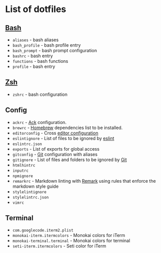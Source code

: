 # List of dotfiles
## [Bash](BASH.md)

*   `aliases` - bash aliases
*   `bash_profile` - bash profile entry
*   `bash_prompt` - bash prompt configuration
*   `bashrc` - bash entry
*   `functions` - bash functions
*   `profile` - bash entry

## [Zsh](ZSH-ALCHEMY.md)
*   `zshrc` - bash configuration

## Config
*   `ackrc` - [Ack](https://beyondgrep.com/documentation/) configuration.
*   `brewrc` - [Homebrew](https://brew.sh/) dependencies list to be installed.
*   `editorconfig` - Cross [editor configuration](http://editorconfig.org)
*   `eslintignore` - List of files to be ignored by [eslint](https://eslint.org/docs/user-guide/configuring)
*   `eslintrc.json`
*   `exports` - List of exports for global access
*   `gitconfig` - [Git](https://git-scm.com/docs/git-config) configuration with aliases
*   `gitignore` - List of files and folders to be ignored by [Git](https://git-scm.com/docs/gitignore)
*   `htmlhintrc`
*   `inputrc`
*   `npmignore`
*   `remarkrc` - Markdown linting with [Remark](https://github.com/remarkjs/remark-lint) using rules that enforce the markdown style guide
*   `stylelintignore`
*   `stylelintrc.json`
*   `vimrc`

## Terminal
*   `com.googlecode.iterm2.plist`
*   `monokai-iterm.itermcolors` - Monokai colors for iTerm
*   `monokai-terminal.terminal` - Monokai colors for terminal
*   `seti-iterm.itermcolors` - Seti color for iTerm
